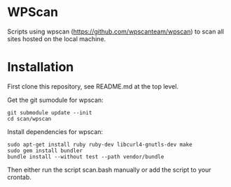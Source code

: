 WPScan
==============

Scripts using wpscan (https://github.com/wpscanteam/wpscan) to scan all sites hosted on the local machine. 

Installation
==============

First clone this repository, see README.md at the top level. 

Get the git sumodule for wpscan:

	git submodule update --init
	cd scan/wpscan

Install dependencies for wpscan:

	sudo apt-get install ruby ruby-dev libcurl4-gnutls-dev make
	sudo gem install bundler
	bundle install --without test --path vendor/bundle

Then either run the script scan.bash manually or add the script to your crontab. 

